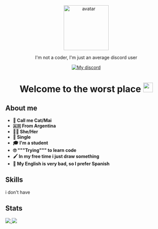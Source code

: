 <body>
    <div id="header" align="center">
        <img src="https://i.imgur.com/1udsk1Z.png" width="140" alt="avatar"/>
        <p>I'm not a coder, I'm just an average discord user</p>
        <a href="https://discord.com/users/1054187282283892756">
            <img src="https://img.shields.io/badge/MaiDev-black?style=for-the-badge&logo=discord&logoColor=white" alt="My discord"/>
        </a>
        <h1>Welcome to the worst place <img src="https://i.imgur.com/tEHB7ic.png" width="30px"></h1>
    </div>
    <div id="Aboutme">
        <h2 align="left"><b>About me</b></h2>
        <ul>
            <b>
                <li>🌱 Call me Cat/Mai</li>
                <li>🇦🇷 From Argentina</li>
                <li>🏳️‍⚧️ She/Her</li>
                <li>🥲 Single</li>
                <li>🎓 I'm a student</li>
                <li>🙄 """Trying""" to learn code</li>
                <li>🖌️ In my free time i just draw something</li>
                <li>🚨 My English is very bad, so I prefer Spanish</li>
            </b>
        </ul>
    </div>
    <div id="Skills">
        <h2 align="left"><b>Skills</b></h2>
        <p>i don't have</p>
    </div>
    <div id="Stats">
        <h2 align="left"><b>Stats</b></h2>
        <a href="https://github.com/anuraghazra/github-readme-stats">
            <img src="https://github-readme-stats.vercel.app/api?username=CatIsDev&show_icons=true&theme=material-palenight">
        </a>
        <a href="https://github.com/anuraghazra/github-readme-stats">
            <img src="https://github-readme-stats.vercel.app/api/top-langs/?username=CatIsDev&layout=compact&theme=material-palenight">
        </a>
    </div>
</body>
